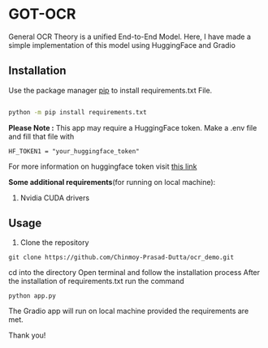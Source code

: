 # GOT-OCR

General OCR Theory is a unified End-to-End Model. Here, I have made a simple implementation of this model using HuggingFace and Gradio

## Installation

Use the package manager [pip](https://pip.pypa.io/en/stable/) to install requirements.txt File.


```bash

python -m pip install requirements.txt

```

**Please Note :** This app may require a HuggingFace token. Make a .env file and fill that file with 
```
HF_TOKEN1 = "your_huggingface_token"
```
For more information on huggingface token visit [this link](https://huggingface.co/docs/hub/en/security-tokens)

**Some additional requirements**(for running on local machine):
1. Nvidia CUDA drivers


## Usage

1. Clone the repository
```
git clone https://github.com/Chinmoy-Prasad-Dutta/ocr_demo.git
```

cd into the directory
Open terminal and follow the installation process
After the installation of requirements.txt run the command 
```
python app.py
```

The Gradio app will run on local machine provided the requirements are met.

Thank you!
